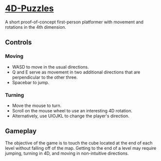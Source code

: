 # [4D-Puzzles](https://spencerkuan.github.io/4D-Puzzles/)

A short proof-of-concept first-person platformer with movement and rotations in the 4th dimension. 


## Controls

### Moving
- WASD to move in the usual directions. 
- Q and E serve as movement in two additional directions that are perpendicular to the other three. 
- Spacebar to jump. 

### Turning
- Move the mouse to turn. 
- Scroll on the mouse wheel to use an interesting 4D rotation. 
- Alternatively, use UIOJKL to change the player's direction. 

## Gameplay

The objective of the game is to touch the cube located at the end of each level without falling off of the map. Getting to the end of a level may require jumping, turning in 4D, and moving in non-intuitive directions. 
